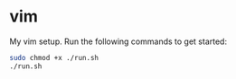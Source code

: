 # vim
My vim setup. Run the following commands to get started:
```sh
sudo chmod +x ./run.sh
./run.sh
```
